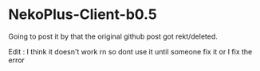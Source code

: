 # NekoPlus-Client-b0.5
Going to post it by that the original github post got rekt/deleted.

Edit : I think it doesn't work rn so dont use it until someone fix it or I fix the error
